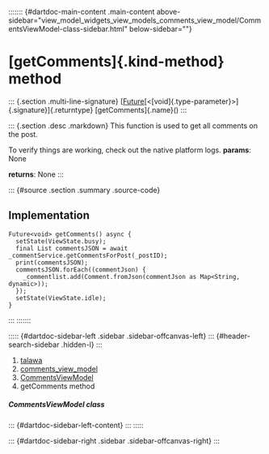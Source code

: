 ::::::: {#dartdoc-main-content .main-content above-sidebar="view_model_widgets_view_models_comments_view_model/CommentsViewModel-class-sidebar.html" below-sidebar=""}
<div>

# [getComments]{.kind-method} method

</div>

::: {.section .multi-line-signature}
[[Future](https://api.flutter.dev/flutter/dart-core/Future-class.html)[\<[void]{.type-parameter}\>]{.signature}]{.returntype}
[getComments]{.name}()
:::

::: {.section .desc .markdown}
This function is used to get all comments on the post.

To verify things are working, check out the native platform logs.
**params**: None

**returns**: None
:::

::: {#source .section .summary .source-code}
## Implementation

``` language-dart
Future<void> getComments() async {
  setState(ViewState.busy);
  final List commentsJSON = await _commentService.getCommentsForPost(_postID);
  print(commentsJSON);
  commentsJSON.forEach((commentJson) {
    _commentlist.add(Comment.fromJson(commentJson as Map<String, dynamic>));
  });
  setState(ViewState.idle);
}
```
:::
:::::::

::::: {#dartdoc-sidebar-left .sidebar .sidebar-offcanvas-left}
::: {#header-search-sidebar .hidden-l}
:::

1.  [talawa](../../index.html)
2.  [comments_view_model](../../view_model_widgets_view_models_comments_view_model/)
3.  [CommentsViewModel](../../view_model_widgets_view_models_comments_view_model/CommentsViewModel-class.html)
4.  getComments method

##### CommentsViewModel class

::: {#dartdoc-sidebar-left-content}
:::
:::::

::: {#dartdoc-sidebar-right .sidebar .sidebar-offcanvas-right}
:::
